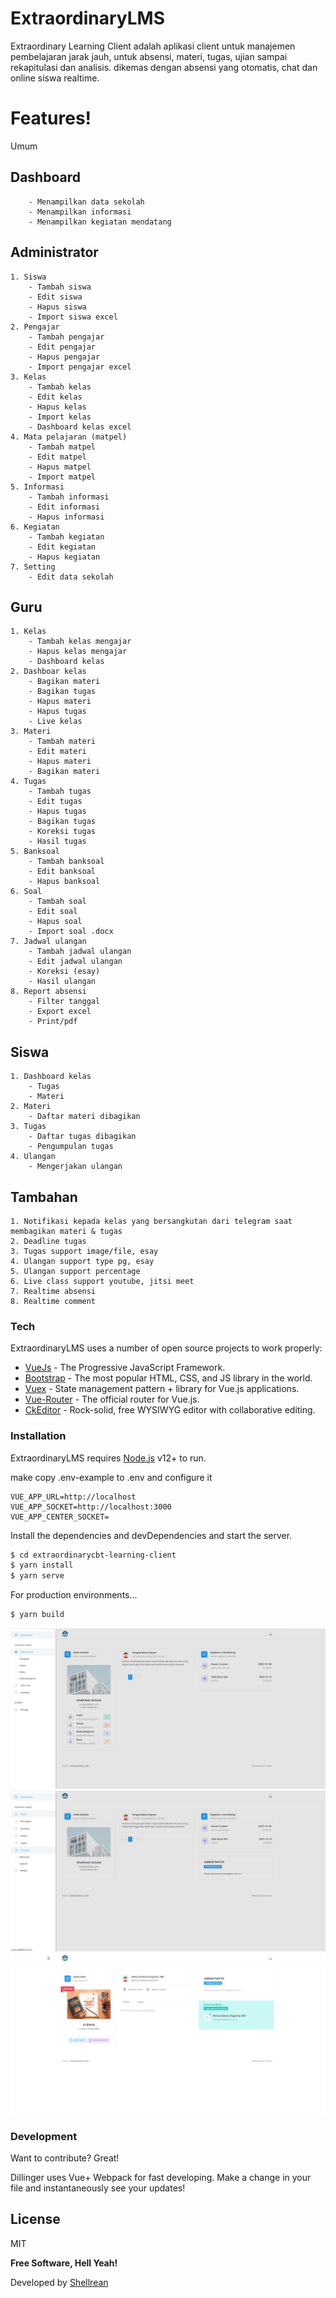 # ExtraordinaryLMS

Extraordinary Learning Client adalah aplikasi client untuk manajemen pembelajaran jarak jauh, untuk absensi, materi, tugas, ujian sampai rekapitulasi dan analisis. dikemas dengan absensi yang otomatis, chat dan online siswa realtime.

# Features!
Umum
## Dashboard
        - Menampilkan data sekolah
        - Menampilkan informasi
        - Menampilkan kegiatan mendatang
## Administrator
    1. Siswa
        - Tambah siswa
        - Edit siswa
        - Hapus siswa
        - Import siswa excel
    2. Pengajar
        - Tambah pengajar
        - Edit pengajar
        - Hapus pengajar
        - Import pengajar excel
    3. Kelas
        - Tambah kelas
        - Edit kelas
        - Hapus kelas
        - Import kelas
        - Dashboard kelas excel
    4. Mata pelajaran (matpel)
        - Tambah matpel
        - Edit matpel
        - Hapus matpel
        - Import matpel
    5. Informasi
        - Tambah informasi
        - Edit informasi
        - Hapus informasi
    6. Kegiatan
        - Tambah kegiatan
        - Edit kegiatan
        - Hapus kegiatan
    7. Setting
        - Edit data sekolah
## Guru
    1. Kelas
        - Tambah kelas mengajar
        - Hapus kelas mengajar
        - Dashboard kelas
    2. Dashboar kelas
        - Bagikan materi
        - Bagikan tugas
        - Hapus materi
        - Hapus tugas
        - Live kelas
    3. Materi
        - Tambah materi
        - Edit materi
        - Hapus materi
        - Bagikan materi
    4. Tugas
        - Tambah tugas
        - Edit tugas
        - Hapus tugas
        - Bagikan tugas
        - Koreksi tugas
        - Hasil tugas
    5. Banksoal
        - Tambah banksoal
        - Edit banksoal
        - Hapus banksoal
    6. Soal
        - Tambah soal
        - Edit soal
        - Hapus soal
        - Import soal .docx
    7. Jadwal ulangan
        - Tambah jadwal ulangan
        - Edit jadwal ulangan
        - Koreksi (esay)
        - Hasil ulangan
    8. Report absensi
        - Filter tanggal
        - Export excel
        - Print/pdf 
## Siswa
    1. Dashboard kelas
        - Tugas
        - Materi
    2. Materi
        - Daftar materi dibagikan
    3. Tugas
        - Daftar tugas dibagikan
        - Pengumpulan tugas
    4. Ulangan
        - Mengerjakan ulangan
## Tambahan
    1. Notifikasi kepada kelas yang bersangkutan dari telegram saat membagikan materi & tugas
    2. Deadline tugas
    3. Tugas support image/file, esay
    4. Ulangan support type pg, esay
    5. Ulangan support percentage
    6. Live class support youtube, jitsi meet
    7. Realtime absensi
    8. Realtime comment

### Tech

ExtraordinaryLMS uses a number of open source projects to work properly:

* [VueJs] - The Progressive JavaScript Framework.
* [Bootstrap] - The most popular HTML, CSS, and JS library in the world.
* [Vuex] - State management pattern + library for Vue.js applications.
* [Vue-Router] - The official router for Vue.js.
* [CkEditor] - Rock-solid, free WYSIWYG editor with collaborative editing.

### Installation

ExtraordinaryLMS requires [Node.js](https://nodejs.org/) v12+ to run.

make copy .env-example to .env and configure it
``` env
VUE_APP_URL=http://localhost
VUE_APP_SOCKET=http://localhost:3000
VUE_APP_CENTER_SOCKET=
```

Install the dependencies and devDependencies and start the server.

```sh
$ cd extraordinarycbt-learning-client
$ yarn install
$ yarn serve
```

For production environments...

```sh
$ yarn build
```

![Admin](/screenshoot/admin.jpg?raw=true "Tampilan admin")
![Guru](/screenshoot/guru.jpg?raw=true "Tampilan guru")
![Kelas](/screenshoot/kelas.jpg?raw=true "Tampilan kelas")

### Development

Want to contribute? Great!

Dillinger uses Vue+ Webpack for fast developing.
Make a change in your file and instantaneously see your updates!

License
----

MIT


**Free Software, Hell Yeah!**

[//]: # (These are reference links used in the body of this note and get stripped out when the markdown processor does its job. There is no need to format nicely because it shouldn't be seen. Thanks SO - http://stackoverflow.com/questions/4823468/store-comments-in-markdown-syntax)

   [VueJs]: <http://vuejs.org>
   [Bootstrap]: <https://www.getbootstrap.com>
   [Vuex]: <https://vuex.vuejs.org>
   [Vue-Router]: <https://router.vuejs.org>
   [CkEditor]: <https://ckeditor.com>
Developed by [Shellrean](https://shellrean.com/)